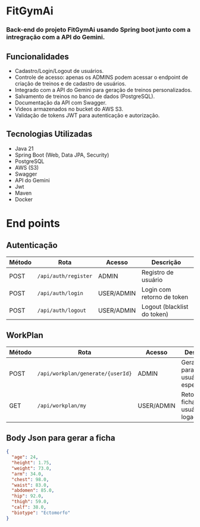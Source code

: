# FitGymAi

### Back-end do projeto FitGymAi usando Spring boot junto com a intregração com a API do Gemini.

## Funcionalidades

- Cadastro/Login/Logout de usuários.
- Controle de acesso: apenas os ADMINS podem acessar o endpoint de criação de treinos e de cadastro de usuários.
- Integrado com a API do Gemini para geração de treinos personalizados.
- Salvamento de treinos no banco de dados (PostgreSQL).
- Documentação da API com Swagger.
- Videos armazenados no bucket do AWS S3.
- Validação de tokens JWT para autenticação e autorização.

## Tecnologias Utilizadas
- Java 21
- Spring Boot (Web, Data JPA, Security)
- PostgreSQL
- AWS (S3)
- Swagger
- API do Gemini
- Jwt
- Maven
- Docker

# End points

## Autenticação

| Método | Rota                 | Acesso     | Descrição                    |
| ------ | -------------------- |------------|------------------------------|
| POST   | `/api/auth/register` | ADMIN      | Registro de usuário          |
| POST   | `/api/auth/login`    | USER/ADMIN | Login com retorno de token   |
| POST   | `/api/auth/logout`   | USER/ADMIN |  Logout (blacklist do token) |



## WorkPlan
| Método | Rota                              | Acesso     | Descrição                              |
| ------ | --------------------------------- | ---------- | -------------------------------------- |
| POST   | `/api/workplan/generate/{userId}` | ADMIN      | Gera ficha para o usuário especificado |
| GET    | `/api/workplan/my`                | USER/ADMIN | Retorna a ficha do usuário logado      |


## Body Json para gerar a ficha
```json
{
  "age": 24,
  "height": 1.75,
  "weight": 73.0,
  "arm": 34.0,
  "chest": 98.0,
  "waist": 83.0,
  "abdomen": 85.0,
  "hip": 92.0,
  "thigh": 59.0,
  "calf": 38.0,
  "biotype": "Ectomorfo"
}
```